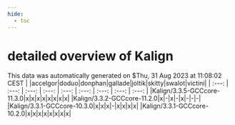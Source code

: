 ```yaml
---
hide:
  - toc
---
```


detailed overview of Kalign
===========================


This data was automatically generated on $Thu, 31 Aug 2023 at 11:08:02 CEST
| |accelgor|doduo|donphan|gallade|joltik|skitty|swalot|victini|
| :---: | :---: | :---: | :---: | :---: | :---: | :---: | :---: | :---: |
|Kalign/3.3.5-GCCcore-11.3.0|x|x|x|x|x|x|x|x|
|Kalign/3.3.2-GCCcore-11.2.0|x|-|x|-|x|-|-|-|
|Kalign/3.3.1-GCCcore-10.3.0|x|x|x|-|x|x|x|x|
|Kalign/3.3.1-GCCcore-10.2.0|x|x|x|x|x|x|x|x|
